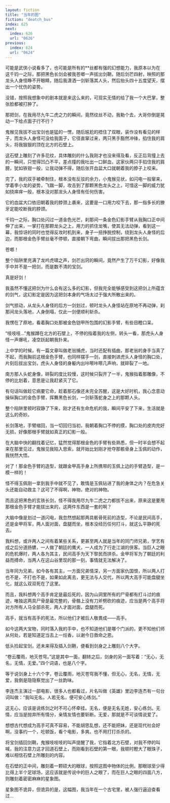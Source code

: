 ```yaml
---
layout: fiction
title: "当年的图"
fiction: "deatch_bus"
index: 625
next:
  index: 626
  url: "0626"
previous:
  index: 624
  url: "0624"
---
```

可能是武侠小说看多了，也可能是所有的**丝都有强的幻想能力，我原本以为在这千钧一之际，那把黑色长剑会被我苍啷一声拔出剑鞘，随后剑芒四射，映照的那龙头人身怪睁不开眼睛，随后我潇洒一剑斩落其人头，然后抬头四十五度望天，摆出一个忧伤的姿势。

没错，按照我想象中的剧本就是来这么来的，可现实无情的给了我一个大巴掌，整张脸都被打肿了。

那把剑，在我用尽九牛二虎之力的瞬间，竟然纹丝不动，我勒个去，大哥你倒是晃动一下给点面子行不行？

鬼猴见我拔不出宝剑也是猛的一愣，随后尴尬的捂住了双眼，装作没有看见的样子，而龙头人身怪可没给我面子，它径直窜过来，两只黑手豁然冲锋，掐住我的肩头，将我狠狠的顶在北方的石壁上。

这石壁上雕刻了许多花纹，具体雕刻的什么我刚才也没来得及看，反正后背撞上去的一瞬间，只觉得凹凸不平，差点撞的我吐出一口鲜血，这家伙两只手掐住我的肩膀，犹如铁钳一般，让我动弹不得，随后张开血盆大口就朝着我的脖子上咬来。

完了，我的双手被牵制住，根本没有反驳的余力，小鬼猴见状，如闪电一般窜来，学着李小龙的姿势，飞踹一脚，攻击到了那颗黑色龙头之上，可惜这一脚的威力犹如挠痒痒一般，根本没对那龙头人身怪有任何伤害。

它的血盆大口依旧朝着我的脖颈上袭来，这要是一口用力咬下去，那一指多长的獠牙定能咬断我的脖颈。

千钧一之际，胸口处闪过一道金色光芒，刹那间一条金色幻影手臂从我胸口正中间伸了出来，一掌打在那颗龙头之上，用力的抓住龙嘴，使其无法动弹，看到这一幕，我惊讶的同时也觉得反攻时机到来，身子一扭挣脱控制，绕到龙头人身怪的后边，而那根金色手臂丝毫不停顿，直接朝下弯曲，瞬间拔出那把黑色长剑。

苍啷！

整个陷阱里充满了龙吟虎啸之声，剑芒出窍的瞬间，竟然产生了万千幻影，好像我手中并不是一把剑，而是数不清的宝剑。

真是好剑！

我虽然不懂这把剑为什么会有这么多的幻影，但我完全能够感受到这把剑上所蕴含的剑气，这幻影定是因为这把剑本身的气场太过于强大所散出来的。

剑气掠动，从龙头人身怪的后方一剑划过，顿时龙头人身怪站在原地不再动弹，刹那间龙头落地，人身倒塌，仅此一剑便顺利斩杀。

我愣在了原地，看着胸口处那被金色铠甲所包围的幻影手臂，有些目瞪口呆。

“吱吱吱...”鬼猴蹲在北方的石壁上，不停的指着我的左侧，转头一看，那虎头人身怪一声爆吼，凌空跃起朝我扑来。

上中学的时候，有一篇文章叫做老翁捕虎，当时还配有插曲，那老翁的身手当真了不起，而我胸前这根金色手臂，也同样摆手一剑，直接刺进虎头人身怪的胸口处，片刻后拔出宝剑，虎头人身怪的身躯内出咔嚓咔嚓几声响，就碎裂了一地。

南方那人头蛇身像，碎裂的度比较慢，这时候只裂开了一半，鬼猴指着那雕像，不停的比划着，意思是让我赶紧灭了它。

有句话叫做趁它病要它命，趁着那石像还未完全苏醒，这是大好时机，我心念意动操纵胸口的金色手臂，挥舞黑色长剑，一剑斩落蛇身之上的那颗人头。

整个陷阱里顿时寂静了下来，刚才还有生命危机的我，瞬间平安了下来，生活就是这么的奇妙。

长剑落地，手臂缩回，当一切回归当初，我朝着胸口不停的摸，胸口处的皮肉完好无损，好像那根手臂就如真正的幻影一般。

在大脑中快的翻找着记忆，猛然觉得那根金色的手臂有些熟悉，但一时半会想不起来在那里见过，鬼猴见我陷入思索，就开始比划刚才抢夺那骸骨身上玉佩的动作，我恍然大悟。

对了！那金色手臂的造型，就跟金甲高手身上所携带的玉佩上边的手臂造型，是一模一样的！

怪不得玉佩刚一拿到我手中就不见了，敢情是玉佩钻进了我的身体之内？在危急关头还能自动救主？这可了不得啊，神物，绝对的神物。

而且这把黑色的玄铁长剑，怪不得我用尽九牛二虎之力都拔不出来，原来这是要用那根金色手臂才能拔出来的，这两件东西是一套的啊？

大脑中像是划过一道闪电，我忽然想起那两具骸骨死前的造型，不论是民间高手，还是金甲将军，两人面对面，盘腿而坐，根本没经历任何打斗，就这么平静的死去。

我料想，或许两人之间有着某些关系，更甚至两人就是当年的同门师兄弟，学艺有成之后分道扬镳，一人做了朝廷的鹰犬，一人成为了行走江湖的侠客。当巨人之眼的危机爆时，两人各为其主，民间高手为天下黎民而拼杀。金甲将军为了朝廷的利益而搏命，当两人在这山谷里现的那一刻，事情就无法解决了。

当年同为兄弟，如今各有其主，一方面兄弟情深，另一方面家仇国恨，所以两人打也不是，不打也不是，如果如此离去，更无法与人交代，所以两大高手可能盘腿坐化，就这么双双死在了这里。

而且，我料想两个高手肯定是最后死的，因为山洞里所有的尸骨都有打斗过的痕迹，唯独这两具尸骨是最完整的，骨骼上没有刀斧劈砍的痕迹，应当是两个高手将对方所有人马全部杀死，两人才面对面，盘腿而死。

高手，就当有高手的死法，所以他们才被后人敬畏成――高手。

如今这两大宝物，同时落入我的手中，也不知道他们是哪个门派的，更不知他们师从何处，若是知道定当去上一炷香，以谢今日救命之恩。

低头捡起宝剑，还未来得及插入剑鞘，便看到剑身之上雕刻八个大字。

“卷云覆雨，地灭苍穹。”这是其中一面，翻转之后，剑身的另一面写着：“无心，无名，无情，无爱。”四个词语，也是八个字。

等于说剑身上十六个字，卷云覆雨，地灭苍穹我不懂，但无心，无名，无情，无爱，我倒是隐隐察觉出了一丝韵味。

李连杰主演过一部电影，很多人也都看过，片名叫做《英雄》里边李连杰有一句台词叫做：“我叫无名，人若无名，便可安心练剑。”

这无心，应该是说练剑之时不可心怀牵挂。无名，便是无名无姓，安心练剑。无情，应当是抛弃所有情分，亲情友情也要斩断。无爱，那就是不可谈情说爱了。

想想古代想成为高手可真不容易，不能胡思乱想，还不能把妹，还是现代社会好啊，没事约一个，吃顿饭，看个电影，多爽。也不用打打杀杀的。

将宝剑插回剑鞘，鬼猴吱吱吱的叫声提醒了我，它指着北方石壁，对我不停的叫喊，我的注意力这才回道石壁上，而刚看到石壁的第一眼，我顿时瞪大了眼珠子，难以相信石壁上所雕刻的内容。

在石壁的正中间，雕刻着一颗硕大的眼球，按照这图中物体的比例，那眼球至少得比得上半个足球场，这应该就是传说中的巨人之眼了，而在巨人之眼的四面八方，则雕刻着密密麻麻的星象图。

星象图不诡异，但诡异的是，这幅图，我当年在一个古宅里，被人强行逼迫查看过...